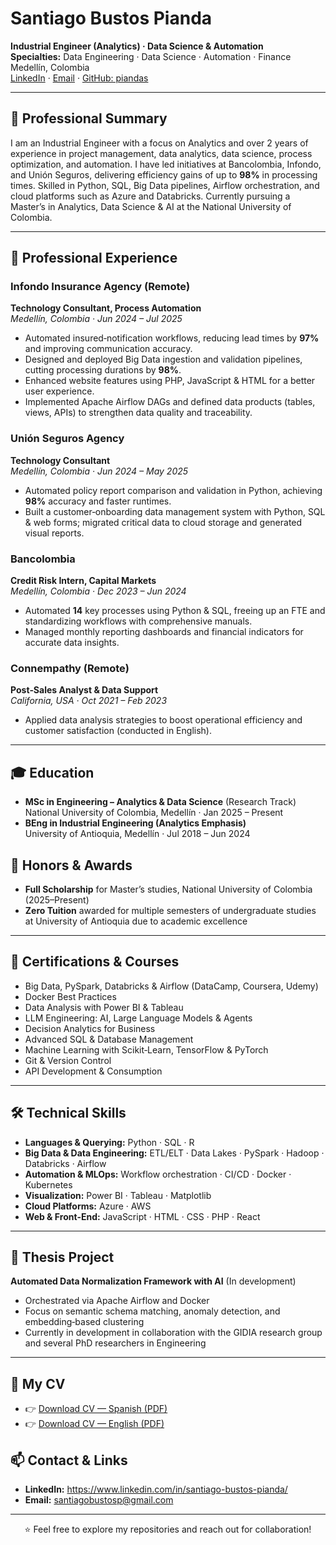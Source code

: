 # Santiago Bustos Pianda

**Industrial Engineer (Analytics) · Data Science & Automation**  
**Specialties:** Data Engineering · Data Science · Automation · Finance
Medellín, Colombia  
[LinkedIn](https://www.linkedin.com/in/santiago-bustos-pianda/) · [Email](mailto:santiagobustosp@gmail.com) · [GitHub: piandas](https://github.com/piandas)

---

## 🚀 Professional Summary

I am an Industrial Engineer with a focus on Analytics and over 2 years of experience in project management, data analytics, data science, process optimization, and automation. I have led initiatives at Bancolombia, Infondo, and Unión Seguros, delivering efficiency gains of up to **98%** in processing times. Skilled in Python, SQL, Big Data pipelines, Airflow orchestration, and cloud platforms such as Azure and Databricks. Currently pursuing a Master’s in Analytics, Data Science & AI at the National University of Colombia.

---

## 💼 Professional Experience

### Infondo Insurance Agency (Remote)  
**Technology Consultant, Process Automation**  
_Medellín, Colombia · Jun 2024 – Jul 2025_  
- Automated insured‑notification workflows, reducing lead times by **97%** and improving communication accuracy.  
- Designed and deployed Big Data ingestion and validation pipelines, cutting processing durations by **98%**.  
- Enhanced website features using PHP, JavaScript & HTML for a better user experience.  
- Implemented Apache Airflow DAGs and defined data products (tables, views, APIs) to strengthen data quality and traceability.

### Unión Seguros Agency  
**Technology Consultant**  
_Medellín, Colombia · Jun 2024 – May 2025_  
- Automated policy report comparison and validation in Python, achieving **98%** accuracy and faster runtimes.  
- Built a customer‑onboarding data management system with Python, SQL & web forms; migrated critical data to cloud storage and generated visual reports.

### Bancolombia  
**Credit Risk Intern, Capital Markets**  
_Medellín, Colombia · Dec 2023 – Jun 2024_  
- Automated **14** key processes using Python & SQL, freeing up an FTE and standardizing workflows with comprehensive manuals.  
- Managed monthly reporting dashboards and financial indicators for accurate data insights.

### Connempathy (Remote)  
**Post‑Sales Analyst & Data Support**  
_California, USA · Oct 2021 – Feb 2023_  
- Applied data analysis strategies to boost operational efficiency and customer satisfaction (conducted in English).

---

## 🎓 Education

- **MSc in Engineering – Analytics & Data Science** (Research Track)  
  National University of Colombia, Medellín · Jan 2025 – Present  
- **BEng in Industrial Engineering (Analytics Emphasis)**  
  University of Antioquia, Medellín · Jul 2018 – Jun 2024

## 🏅 Honors & Awards

- **Full Scholarship** for Master’s studies, National University of Colombia (2025–Present)
- **Zero Tuition** awarded for multiple semesters of undergraduate studies at University of Antioquia due to academic excellence  

---

## 📜 Certifications & Courses

- Big Data, PySpark, Databricks & Airflow (DataCamp, Coursera, Udemy)  
- Docker Best Practices  
- Data Analysis with Power BI & Tableau  
- LLM Engineering: AI, Large Language Models & Agents  
- Decision Analytics for Business  
- Advanced SQL & Database Management  
- Machine Learning with Scikit‑Learn, TensorFlow & PyTorch  
- Git & Version Control  
- API Development & Consumption  

---

## 🛠️ Technical Skills

- **Languages & Querying:** Python · SQL · R  
- **Big Data & Data Engineering:** ETL/ELT · Data Lakes · PySpark · Hadoop · Databricks · Airflow  
- **Automation & MLOps:** Workflow orchestration · CI/CD · Docker · Kubernetes  
- **Visualization:** Power BI · Tableau · Matplotlib  
- **Cloud Platforms:** Azure · AWS  
- **Web & Front‑End:** JavaScript · HTML · CSS · PHP · React  

---

## 📄 Thesis Project

**Automated Data Normalization Framework with AI** (In development)  
- Orchestrated via Apache Airflow and Docker  
- Focus on semantic schema matching, anomaly detection, and embedding‑based clustering  
- Currently in development in collaboration with the GIDIA research group and several PhD researchers in Engineering

---

## 📄 My CV

- 👉 [Download CV — Spanish (PDF)](./CV-SantiagoPianda.pdf)  
- 👉 [Download CV — English (PDF)](./CV-SantiagoPianda-English.pdf)


## 📫 Contact & Links

- **LinkedIn:** https://www.linkedin.com/in/santiago-bustos-pianda/  
- **Email:** santiagobustosp@gmail.com  

---

<p align="center">
  ⭐️ Feel free to explore my repositories and reach out for collaboration!  
</p>
